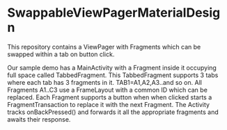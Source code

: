 SwappableViewPagerMaterialDesign
================================

This repository contains a ViewPager with Fragments which can be swapped within a tab on button click. 

Our sample demo has a MainActivity with a Fragment inside it occupying full space called TabbedFragment. This TabbedFragment supports 3 tabs where each tab has 3 fragments in it. TAB1=A1,A2,A3..and so on. All Fragments A1..C3 use a FrameLayout with a common ID which can be replaced. Each Fragment supports a button when when clicked starts a FragmentTransaction to replace it with the next Fragment. The Activity tracks onBackPressed() and forwards it all the appropriate fragments and awaits their response.
